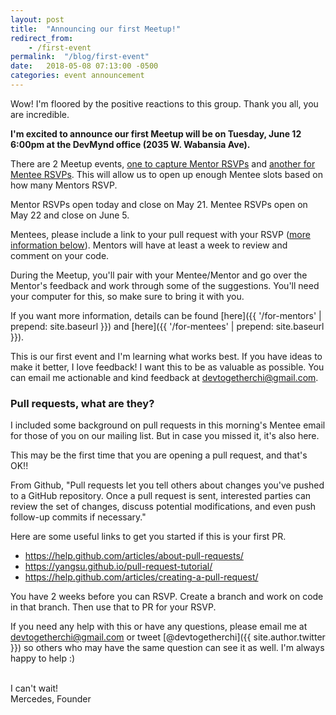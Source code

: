 ```yaml
---
layout: post
title:  "Announcing our first Meetup!"
redirect_from: 
    - /first-event
permalink:  "/blog/first-event"
date:   2018-05-08 07:13:00 -0500
categories: event announcement
---
```

Wow! I'm floored by the positive reactions to this group. Thank you all, you are incredible.

**I'm excited to announce our first Meetup will be on Tuesday, June 12 6:00pm at the DevMynd office (2035 W. Wabansia Ave).**

There are 2 Meetup events, [one to capture Mentor RSVPs](https://www.meetup.com/DevTogetherChi/events/250565752/) and [another for Mentee RSVPs](https://www.meetup.com/DevTogetherChi/events/250565801/). This will allow us to open up enough Mentee slots based on how many Mentors RSVP.

Mentor RSVPs open today and close on May 21. Mentee RSVPs open on May 22 and close on June 5.

Mentees, please include a link to your pull request with your RSVP ([more information below](#pull-requests-what-are-they)). Mentors will have at least a week to review and comment on your code.

During the Meetup, you'll pair with your Mentee/Mentor and go over the Mentor's feedback and work through some of the suggestions. You'll need your computer for this, so make sure to bring it with you.

If you want more information, details can be found [here]({{ '/for-mentors' | prepend: site.baseurl }}) and [here]({{ '/for-mentees' | prepend: site.baseurl }}).

This is our first event and I'm learning what works best. If you have ideas to make it better, I love feedback! I want this to be as valuable as possible. You can email me actionable and kind feedback at <devtogetherchi@gmail.com>.

### Pull requests, what are they?
I included some background on pull requests in this morning's Mentee email for those of you on our mailing list. But in case you missed it, it's also here.

This may be the first time that you are opening a pull request, and that's OK!!

From Github, "Pull requests let you tell others about changes you've pushed to a GitHub repository. Once a pull request is sent, interested parties can review the set of changes, discuss potential modifications, and even push follow-up commits if necessary."

Here are some useful links to get you started if this is your first PR.

- <https://help.github.com/articles/about-pull-requests/>
- <https://yangsu.github.io/pull-request-tutorial/>
- <https://help.github.com/articles/creating-a-pull-request/>

You have 2 weeks before you can RSVP. Create a branch and work on code in that branch. Then use that to PR for your RSVP.

If you need any help with this or have any questions, please email me at <devtogetherchi@gmail.com> or tweet [@devtogetherchi]({{ site.author.twitter }}) so others who may have the same question can see it as well. I'm always happy to help :)
<br/>
<br/>

I can't wait!  
Mercedes, Founder